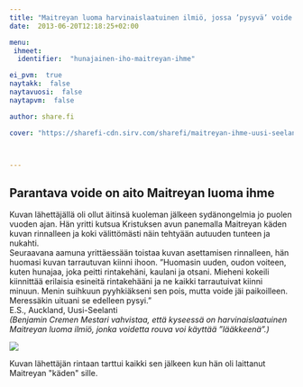 ```yaml
---
title: "Maitreyan luoma harvinaislaatuinen ilmiö, jossa ’pysyvä’ voide parantaa kantajansa sydänsairautta"
date:  2013-06-20T12:18:25+02:00

menu:
 ihmeet:
  identifier:  "hunajainen-iho-maitreyan-ihme"

ei_pvm:  true
naytakk:  false
naytavuosi:  false
naytapvm:  false

author: share.fi

cover: "https://sharefi-cdn.sirv.com/sharefi/maitreyan-ihme-uusi-seelanti-2013.jpg"



---
```

<h2>Parantava voide on aito Maitreyan luoma ihme</h2>
<p>Kuvan lähettäjällä oli ollut äitinsä kuoleman jälkeen sydänongelmia jo puolen vuoden ajan. Hän yritti kutsua Kristuksen avun panemalla Maitreyan käden kuvan rinnalleen ja koki välittömästi näin tehtyään autuuden tunteen ja nukahti.<br>
Seuraavana aamuna yrittäessään toistaa kuvan asettamisen rinnalleen, hän huomasi kuvan tarrautuvan kiinni ihoon. ”Huomasin uuden, oudon voiteen, kuten hunajaa, joka peitti rintakehäni, kaulani ja otsani. Mieheni kokeili kiinnittää erilaisia esineitä rintakehääni ja ne kaikki tarrautuivat kiinni minuun. Menin suihkuun pyyhkiäkseni sen pois, mutta voide jäi paikoilleen. Meressäkin uituani se edelleen pysyi.”<br>
E.S., Auckland, Uusi-Seelanti<br>
<em>(Benjamin Cremen Mestari vahvistaa, että kyseessä on harvinaislaatuinen Maitreyan luoma ilmiö, jonka voidetta rouva voi käyttää ”lääkkeenä”.)</em></p>

<img src="https://sharefi-cdn.sirv.com/sharefi/maitreyan-ihme-uusi-seelanti-2013-kasi-rinnalla.jpg" />
<p>Kuvan lähettäjän rintaan tarttui kaikki sen jälkeen kun hän oli laittanut Maitreyan "käden" sille.</p>